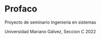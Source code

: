 # Profaco

Proyecto de seminario Ingeniería en sistemas

Universidad Mariano Gálvez, Seccion C 2022
